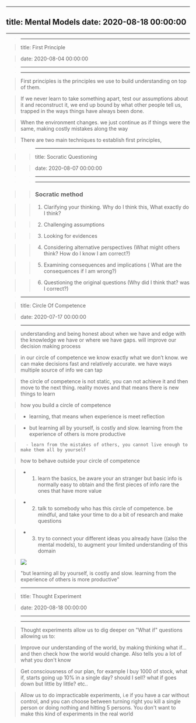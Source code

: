 
---
title: Mental Models
date: 2020-08-18 00:00:00
---
---


> 

> ---

> title: First Principle

> date: 2020-08-04 00:00:00

> ---

> ---

> 

> First principles is the principles we use to build understanding on top of them. 

> 

> If we never learn to take something apart, test our assumptions about it and reconstruct it, we end up bound by what other people tell us, trapped in the ways things have always been done. 

> 

> When the environment changes. we just continue as if things were the same, making costly mistakes along the way

> 

> There are two main techniques to establish first principles,

> 

> 

> > 

> 

> > ---

> 

> > title: Socratic Questioning

> 

> > date: 2020-08-07 00:00:00

> 

> > ---

> 

> > ---

> 

> > ### Socratic method

> 

> > 1. Clarifying your thinking. Why do I think this, What exactly do I think?

> 

> > 2. Challenging assumptions

> 

> > 3. Looking for evidences

> 

> > 4. Considering alternative perspectives (What might others think? How do I know I am correct?)

> 

> > 5. Examining consequences and implications ( What are the consequences if I am wrong?)

> 

> > 6. Questioning the original questions (Why did I think that? was I correct?)

> 

> 

> 






> 

> ---

> title: Circle Of Competence

> date: 2020-07-17 00:00:00

> ---

> 

> 

> understanding and being honest about when we have and edge with the knowledge we have or where we have gaps. will improve our decision making process

> 

> 

> in our circle of competence we know exactly what we don’t know. we can make decisions fast and relatively accurate. we have ways multiple source of info we can tap

> 

> 

> the circle of competence is not static, you can not achieve it and then move to the next thing. reality moves and that means there is new things to learn

> 

> 

> how you build a circle of competence 

>   - learning, that means when experience is meet reflection

>   - but learning all by yourself, is costly and slow. learning from the experience of others is more productive

>       - learn from the mistakes of others, you cannot live enough to make them all by yourself

> 

> 

> how to behave outside your circle of competence 

>   - 1. learn the basics, be aware your an stranger but basic info is normally easy to obtain and the first pieces of info rare the ones that have more value

>   - 2. talk to somebody who has this circle of competence. be mindful, and take your time to do a bit of research and make questions

>   - 3. try to connect your different ideas you already have ((also the mental models), to augment your limited understanding of this domain

> 

> 

> ![](https://firebasestorage.googleapis.com/v0/b/firescript-577a2.appspot.com/o/imgs%2Fapp%2Fkzk-personal%2FCNR-KkGC4C.png?alt=media&token=1c687d9c-2f3c-4d81-ac46-21697d86541e)

> 

> 

> "but learning all by yourself, is costly and slow. learning from the experience of others is more productive"



> 

> ---

> title: Thought Experiment

> date: 2020-08-18 00:00:00

> ---

> ---

> 

> Thought experiments allow us to dig deeper on "What if" questions allowing us to:

> 

> 

> Improve our understanding of the world, by making thinking what if... and then check how the world would change. Also tells you a lot of what you don't know

> 

> 

> Get consciousness of our plan, for example I buy 1000 of stock, what if, starts going up 10% in a single day? should I sell? what if goes down but little by little? etc..  

> 

> 

> Allow us to do impracticable experiments, i.e if you have a car without control, and you can choose between turning right you kill a single person or doing nothing and hitting 5 persons. You don't want to make this kind of experiments in the real world 

> 	

> 



